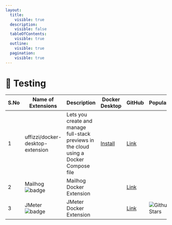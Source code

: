 ```yaml
---
layout:
  title:
    visible: true
  description:
    visible: false
  tableOfContents:
    visible: true
  outline:
    visible: true
  pagination:
    visible: true
---
```


# 👾 Testing

<table><thead><tr><th width="87">S.No</th><th width="188">Name of Extensions</th><th width="193">Description</th><th width="116">Docker Desktop</th><th width="114">GitHub</th><th>Popularity</th></tr></thead><tbody><tr><td>1</td><td>uffizzi/docker-desktop-extension</td><td>Lets you create and manage full-stack previews in the cloud using a Docker Compose file</td><td><a href="https://open.docker.com/extensions/marketplace?extensionId=uffizzi/docker-desktop-extension&#x26;tag=latest">Install</a></td><td><a href="https://hub.docker.com/r/uffizzi/docker-desktop-extension">Link</a></td><td></td></tr><tr><td>2</td><td>Mailhog <img src="https://img.shields.io/badge/-new-red" alt="badge"></td><td>Mailhog Docker Extension</td><td></td><td><a href="https://github.com/litan1106/mailhog-docker-extension">Link</a></td><td></td></tr><tr><td>3</td><td>JMeter <img src="https://img.shields.io/badge/-new-red" alt="badge"></td><td>JMeter Docker Extension</td><td></td><td><a href="https://github.com/qainsights/jmeter-docker-extension">Link</a></td><td><img src="https://img.shields.io/github/stars/qainsights/jmeter-docker-extension" alt="Github Stars"></td></tr></tbody></table>
